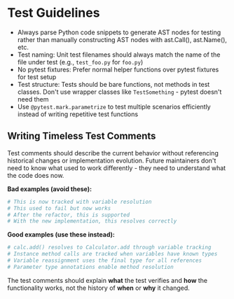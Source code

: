 # Test Guidelines

- Always parse Python code snippets to generate AST nodes for testing rather than manually constructing AST nodes with ast.Call(), ast.Name(), etc.
- Test naming: Unit test filenames should always match the name of the file under test (e.g., `test_foo.py` for `foo.py`)
- No pytest fixtures: Prefer normal helper functions over pytest fixtures for test setup
- Test structure: Tests should be bare functions, not methods in test classes. Don't use wrapper classes like `TestSomething` - pytest doesn't need them
- Use `@pytest.mark.parametrize` to test multiple scenarios efficiently instead of writing repetitive test functions

## Writing Timeless Test Comments

Test comments should describe the current behavior without referencing historical changes or implementation evolution. Future maintainers don't need to know what used to work differently - they need to understand what the code does now.

**Bad examples (avoid these):**
```python
# This is now tracked with variable resolution
# This used to fail but now works
# After the refactor, this is supported
# With the new implementation, this resolves correctly
```

**Good examples (use these instead):**
```python
# calc.add() resolves to Calculator.add through variable tracking
# Instance method calls are tracked when variables have known types
# Variable reassignment uses the final type for all references
# Parameter type annotations enable method resolution
```

The test comments should explain **what** the test verifies and **how** the functionality works, not the history of **when** or **why** it changed.
